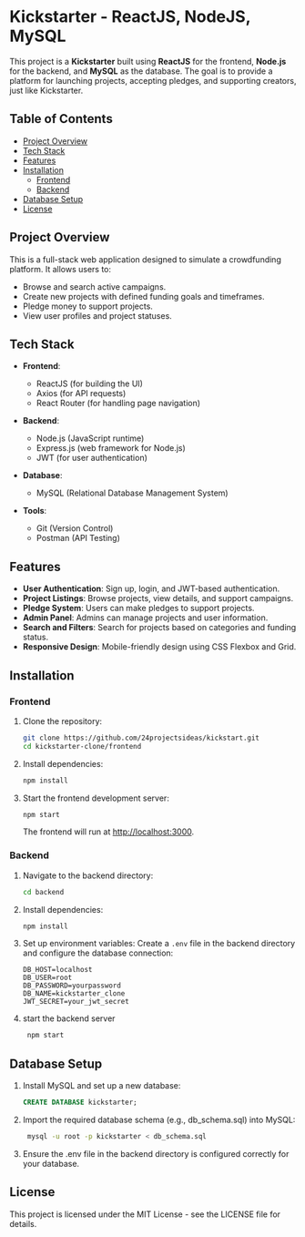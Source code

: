 # Kickstarter - ReactJS, NodeJS, MySQL

This project is a **Kickstarter** built using **ReactJS** for the frontend, **Node.js** for the backend, and **MySQL** as the database. The goal is to provide a platform for launching projects, accepting pledges, and supporting creators, just like Kickstarter.

## Table of Contents
- [Project Overview](#project-overview)
- [Tech Stack](#tech-stack)
- [Features](#features)
- [Installation](#installation)
  - [Frontend](#frontend)
  - [Backend](#backend)
- [Database Setup](#database-setup)
- [License](#license)

## Project Overview

This is a full-stack web application designed to simulate a crowdfunding platform. It allows users to:
- Browse and search active campaigns.
- Create new projects with defined funding goals and timeframes.
- Pledge money to support projects.
- View user profiles and project statuses.

## Tech Stack

- **Frontend**: 
  - ReactJS (for building the UI)
  - Axios (for API requests)
  - React Router (for handling page navigation)
  
- **Backend**:
  - Node.js (JavaScript runtime)
  - Express.js (web framework for Node.js)
  - JWT (for user authentication)

- **Database**:
  - MySQL (Relational Database Management System)
  
- **Tools**:
  - Git (Version Control)
  - Postman (API Testing)

## Features

- **User Authentication**: Sign up, login, and JWT-based authentication.
- **Project Listings**: Browse projects, view details, and support campaigns.
- **Pledge System**: Users can make pledges to support projects.
- **Admin Panel**: Admins can manage projects and user information.
- **Search and Filters**: Search for projects based on categories and funding status.
- **Responsive Design**: Mobile-friendly design using CSS Flexbox and Grid.

## Installation

### Frontend

1. Clone the repository:

    ```bash
    git clone https://github.com/24projectsideas/kickstart.git
    cd kickstarter-clone/frontend
    ```

2. Install dependencies:

    ```bash
    npm install
    ```

3. Start the frontend development server:

    ```bash
    npm start
    ```

    The frontend will run at [http://localhost:3000](http://localhost:3000).

### Backend

1. Navigate to the backend directory:

    ```bash
    cd backend
    ```

2. Install dependencies:

    ```bash
    npm install
    ```

3. Set up environment variables:
   Create a `.env` file in the backend directory and configure the database connection:
   ```env
   DB_HOST=localhost
   DB_USER=root
   DB_PASSWORD=yourpassword
   DB_NAME=kickstarter_clone
   JWT_SECRET=your_jwt_secret

4. start the backend server

   ```bash
    npm start
    ```
   
## Database Setup

1. Install MySQL and set up a new database:

   ```sql
   CREATE DATABASE kickstarter;


2. Import the required database schema (e.g., db_schema.sql) into MySQL:

   ```bash
    mysql -u root -p kickstarter < db_schema.sql
    ```

3.  Ensure the .env file in the backend directory is configured correctly for your database.

## License
This project is licensed under the MIT License - see the LICENSE file for details.

